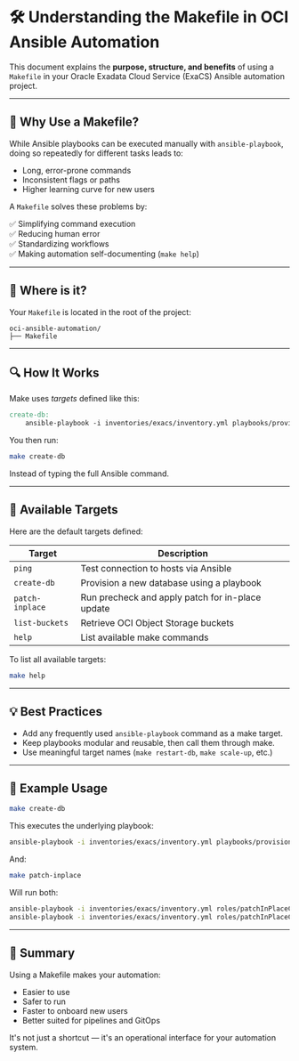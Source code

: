 
# 🛠️ Understanding the Makefile in OCI Ansible Automation

This document explains the **purpose, structure, and benefits** of using a `Makefile` in your Oracle Exadata Cloud Service (ExaCS) Ansible automation project.

---

## 🎯 Why Use a Makefile?

While Ansible playbooks can be executed manually with `ansible-playbook`, doing so repeatedly for different tasks leads to:

- Long, error-prone commands
- Inconsistent flags or paths
- Higher learning curve for new users

A `Makefile` solves these problems by:

✅ Simplifying command execution  
✅ Reducing human error  
✅ Standardizing workflows  
✅ Making automation self-documenting (`make help`)

---

## 📁 Where is it?

Your `Makefile` is located in the root of the project:

```
oci-ansible-automation/
├── Makefile
```

---

## 🔍 How It Works

Make uses *targets* defined like this:

```makefile
create-db:
	ansible-playbook -i inventories/exacs/inventory.yml playbooks/provisioning/createPADBOHANS.yml
```

You then run:

```bash
make create-db
```

Instead of typing the full Ansible command.

---

## 🧩 Available Targets

Here are the default targets defined:

| Target           | Description                                        |
|------------------|----------------------------------------------------|
| `ping`           | Test connection to hosts via Ansible              |
| `create-db`      | Provision a new database using a playbook         |
| `patch-inplace`  | Run precheck and apply patch for in-place update |
| `list-buckets`   | Retrieve OCI Object Storage buckets               |
| `help`           | List available make commands                      |

To list all available targets:

```bash
make help
```

---

## 💡 Best Practices

- Add any frequently used `ansible-playbook` command as a make target.
- Keep playbooks modular and reusable, then call them through make.
- Use meaningful target names (`make restart-db`, `make scale-up`, etc.)

---

## 🧪 Example Usage

```bash
make create-db
```

This executes the underlying playbook:

```bash
ansible-playbook -i inventories/exacs/inventory.yml playbooks/provisioning/createPADBOHANS.yml
```

And:

```bash
make patch-inplace
```

Will run both:

```bash
ansible-playbook -i inventories/exacs/inventory.yml roles/patchInPlaceCDB-precheck.yml
ansible-playbook -i inventories/exacs/inventory.yml roles/patchInPlaceCDB-apply.yml
```

---

## 📘 Summary

Using a Makefile makes your automation:

- Easier to use
- Safer to run
- Faster to onboard new users
- Better suited for pipelines and GitOps

It's not just a shortcut — it's an operational interface for your automation system.